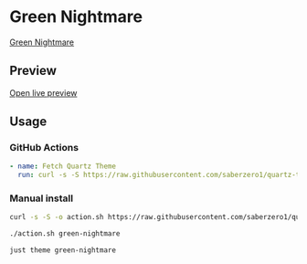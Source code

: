 # Green Nightmare

[Green Nightmare](https://github.com/prradox)

## Preview

[Open live preview](https://quartz-themes.github.io/green-nightmare/)

## Usage

### GitHub Actions

```yaml
- name: Fetch Quartz Theme
  run: curl -s -S https://raw.githubusercontent.com/saberzero1/quartz-themes/master/action.sh | bash -s -- green-nightmare
```

### Manual install

```bash
curl -s -S -o action.sh https://raw.githubusercontent.com/saberzero1/quartz-themes/master/action.sh

./action.sh green-nightmare
```

```bash
just theme green-nightmare
```
